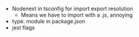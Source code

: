 - Nodenext in tsconfig for import export resolution
  - Means we have to import with a .js, annoying
- type: module in package.json
- jest flags
